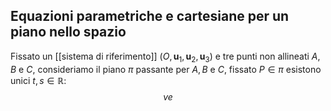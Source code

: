 ## Equazioni parametriche e cartesiane per un piano nello spazio

Fissato un [[sistema di riferimento]] ($O, \mathbf{u}_{1},\mathbf{u}_{2},\mathbf{u}_{3}$) e tre punti non allineati $A,B$ e $C$, consideriamo il piano $\pi$ passante per $A,B$ e $C$, fissato $P \in \pi$ esistono unici $t, s \in \mathbb{R}$:
$$ ve $$